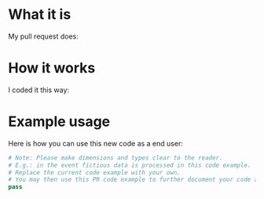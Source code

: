 <!-- Thank you for opening a pull request!

Please add example code and a good description for us to properly review your code.

If this is your first contribution, you'll need to sign the Contributor License Agreement to allow us to use your changes: 
https://docs.google.com/forms/d/e/1FAIpQLSfDP3eCQoV0tMq296OfbOpNn-QkHwfJQLkS0MVjSHiZQXPw2Q/viewform

Please fill in the informations below if this is pertinent for your Pull Request. -->


# What it is

My pull request does: 


# How it works

I coded it this way: 


# Example usage

Here is how you can use this new code as a end user: 

```python 
# Note: Please make dimensions and types clear to the reader. 
# E.g.: in the event fictious data is processed in this code example.
# Replace the current code example with your own. 
# You may then use this PR code example to further document your code as a docstring!
pass
```


<!-- Checklist before merging PR

Things to check each time you contribute:

[ ] Argument's dimensions and types are specified for new steps (important), with examples in docstrings when needed.
[ ] Class names and argument / API variables are very clear: there is no possible ambiguity. They also respect the existing code style (avoid duplicating words for the same concept).
[ ] Classes are documented: their behavior is explained beyond just the title of the class.
[ ] If a numpy array is used, it is important to remember that these arrays are a special type that must be documented accordingly, and that numpy array should not be abused. This is because Neuraxle is a library that is not only limited to transforming numpy arrays. To this effect, numpy steps should probably be located in the existing numpy python files as much as possible, and not be all over the place. The same applies to Pandas DataFrames.
[ ] Code coverage is above 90% for the added code for the unit tests.
[ ] The above description of the pull request in natural language was used to document the new code inside the code's docstrings so as to have complete documentation, with examples.
[ ] Respect the Unit Testing status check
[ ] Respect the Codacy status check
[ ] Respect the cla-bot status check (unless the cla-bot is truly broken - please try to debug it first)
[ ] Code files that were edited were reformatted automatically using PyCharm's `Ctrl+Alt+L` shortcut.

-->
